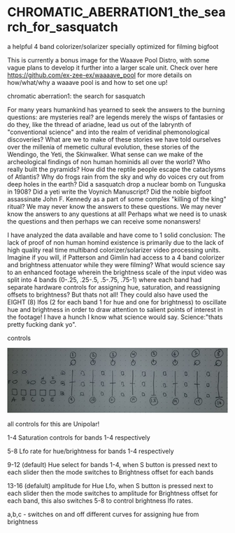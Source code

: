 # CHROMATIC_ABERRATION1_the_search_for_sasquatch
a helpful 4 band colorizer/solarizer specially optimized for filming bigfoot

This is currently a bonus image for the Waaave Pool Distro, with some vague plans to develop it further into a larger scale unit.  Check over here 
https://github.com/ex-zee-ex/waaaave_pool
for more details on how/what/why a waaave pool is and how to set one up!


chromatic aberration1: the search for sasquatch

For many years humankind has yearned to seek the answers to the burning questions: are mysteries real? are legends merely the wisps of fantasies or do they, like the thread of ariadne, lead us out of the labrynth of "conventional science" and into the realm of veridinal phemonological discoveries?  What are we to make of these stories we have told ourselves over the millenia of memetic cultural evolution, these stories of the Wendingo, the Yeti, the Skinwalker.  What sense can we make of the archeological findings of non human hominids all over the world?  Who really built the pyramids?  How did the reptile people escape the cataclysms of Atlantis?  Why do frogs rain from the sky and why do voices cry out from deep holes in the earth?  Did a sasquatch drop a nuclear bomb on Tunguska in 1908?  Did a yeti write the Voynich Manuscript? Did the noble bigfoot assassinate John F. Kennedy as a part of some complex "killing of the king" ritual?  We may never know the answers to these questions.  We may never know the answers to any questions at all!  Perhaps what we need is to unask the questions and then perhaps we can receive some nonanswers!

I have analyzed the data available and have come to 1 solid conclusion:  The lack of proof of non human homind existence is primarily due to the lack of high quality real time multiband colorizer/solarizer video processing units.  Imagine if you will, if Patterson and Gimlin had access to a 4 band colorizer and brightness attenuator while they were filming? What would science say to an enhanced footage wherein the brightness scale of the input video was split into 4 bands (0-.25, .25-.5, .5-.75, .75-1) where each band had separate hardware controls for assigning hue, saturation, and reassigning offsets to brightness?  But thats not all!  They could also have used the EIGHT (8) lfos (2 for each band 1 for hue and one for brightness) to oscillate hue and brightness in order to draw attention to salient points of interest in the footage!  I have a hunch I know what science would say.  Science:"thats pretty fucking dank yo".

controls

![](https://github.com/ex-zee-ex/pictures/blob/master/20200206_122907.jpg)


all controls for this are Unipolar!

1-4 Saturation controls for bands 1-4 respectively

5-8 Lfo rate for hue/brightness for bands 1-4 respectively

9-12 (default) Hue select for bands 1-4, when S button is pressed next to each slider then the mode switches to Brightness offset for each bands

13-16 (defalult) amplitude for Hue Lfo, when S button is pressed next to each slider then the mode switches to amplitude for Brightness offset for each band, this also switches 5-8 to control brightness lfo rates.

a,b,c - switches on and off different curves for assigning hue from brightness

